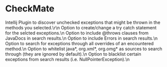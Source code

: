 # CheckMate
Intellij Plugin to discover unchecked exceptions that might be thrown in the methods you selected.\r\n
Option to create/change a try catch statement for the selcted exceptions.\n
Option to include @throws clauses from JavaDocs in search results.\n 
Option to include Errors in search results.\n 
Option to search for exceptions through all overrides of an encountered method.\n 
Option to whitelist java*, org.xml*, org.omg* as sources to search through (they are ignored by default).\n
Option to blacklist certain exceptions from search results (i.e. NullPointerException).\n
